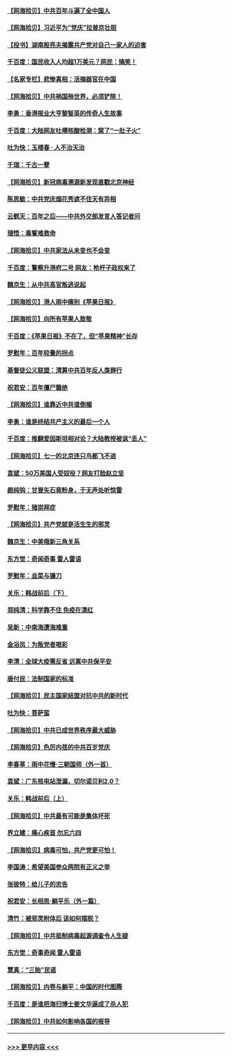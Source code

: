 #### [【网海拾贝】中共百年斗遍了全中国人](../pages/nsc993/n13060020.md?t=07020151) 
#### [【网海拾贝】习近平为“党庆”拉普京壮胆](../pages/nsc993/n13057781.md?t=07020151) 
#### [【投书】湖南殷亮夫揭露共产党对自己一家人的迫害](../pages/nsc993/n13057744.md?t=07020151) 
#### [千百度：国民收入人均超1万美元？网民：搞笑！](../pages/nsc993/n13057692.md?t=07020151) 
#### [【名家专栏】悲惨真相：活摘器官在中国](../pages/nsc993/n13056611.md?t=07020151) 
#### [【网海拾贝】中共祸国殃世界，必须铲除！](../pages/nsc993/n13056011.md?t=07020151) 
#### [李勇：香港报业大亨黎智英的传奇人生故事](../pages/nsc993/n13055258.md?t=07020151) 
#### [千百度：大陆网友吐槽核酸检测：窝了“一肚子火”](../pages/nsc993/n13055194.md?t=07020151) 
#### [吐为快：玉楼春 · 人不治天治](../pages/nsc993/n13054028.md?t=07020151) 
#### [千瑞：千古一孽](../pages/nsc993/n13054016.md?t=07020151) 
#### [【网海拾贝】新冠病毒溯源新发现直戳北京神经](../pages/nsc993/n13052425.md?t=07020151) 
#### [陈思敏：中共党庆烟花秀遮不住天有异相](../pages/nsc993/n13052020.md?t=07020151) 
#### [云鹤天：百年之后——中共外交部发言人答记者问](../pages/nsc993/n13051604.md?t=07020151) 
#### [理悟：毒誓难救命](../pages/nsc993/n13051601.md?t=07020151) 
#### [【网海拾贝】中共家法从未变也不会变](../pages/nsc993/n13050366.md?t=07020151) 
#### [千百度：警察升港府二号 网友：枪杆子政权来了](../pages/nsc993/n13050261.md?t=07020151) 
#### [魏京生：从中共高官叛逃说起](../pages/nsc993/n13048997.md?t=07020151) 
#### [【网海拾贝】港人雨中痛别《苹果日报》](../pages/nsc993/n13048941.md?t=07020151) 
#### [【网海拾贝】向所有苹果人致敬](../pages/nsc993/n13046795.md?t=07020151) 
#### [千百度：《苹果日报》不在了，但“苹果精神”长存](../pages/nsc993/n13046703.md?t=07020151) 
#### [罗慰年：百年较量的拐点](../pages/nsc993/n13046542.md?t=07020151) 
#### [基督徒公义联盟：清算中共百年反人类罪行](../pages/nsc993/n13046499.md?t=07020151) 
#### [祝君安：百年僵尸罄绝](../pages/nsc993/n13045595.md?t=07020151) 
#### [【网海拾贝】谁靠近中共谁倒楣](../pages/nsc993/n13044667.md?t=07020151) 
#### [李勇：谁是终结共产主义的最后一个人](../pages/nsc993/n13044397.md?t=07020151) 
#### [千百度：推翻爱因斯坦相对论？大陆教授被讽“丢人”](../pages/nsc993/n13043908.md?t=07020151) 
#### [【网海拾贝】七一的北京连只鸟都飞不进](../pages/nsc993/n13041377.md?t=07020151) 
#### [袁斌：50万美国人受奴役？网友打脸赵立坚](../pages/nsc993/n13041330.md?t=07020151) 
#### [颜纯钩：甘冒矢石竟粉身，于无声处听惊雷](../pages/nsc993/n13041140.md?t=07020151) 
#### [罗慰年：猪崇拜症](../pages/nsc993/n13041071.md?t=07020151) 
#### [【网海拾贝】共产党就是活生生的邪灵](../pages/nsc993/n13036627.md?t=07020151) 
#### [魏京生：中美俄新三角关系](../pages/nsc993/n13035986.md?t=07020151) 
#### [东方觉：奇闻奇事 雷人雷语](../pages/nsc993/n13035878.md?t=07020151) 
#### [罗慰年：韭菜与镰刀](../pages/nsc993/n13034374.md?t=07020151) 
#### [关乐：韩战前后（下）](../pages/nsc993/n13034113.md?t=07020151) 
#### [郑纯清：科学靠不住 免疫在漂红](../pages/nsc993/n13034093.md?t=07020151) 
#### [吴新：中南海遭海难重](../pages/nsc993/n13034084.md?t=07020151) 
#### [金浴凤：为叛党者喝彩](../pages/nsc993/n13034058.md?t=07020151) 
#### [李清：全球大疫需反省 远离中共保平安](../pages/nsc993/n13033784.md?t=07020151) 
#### [唐付民：法制国家的标准](../pages/nsc993/n13032944.md?t=07020151) 
#### [【网海拾贝】民主国家结盟对抗中共的新时代](../pages/nsc993/n13031717.md?t=07020151) 
#### [吐为快：菩萨蛮](../pages/nsc993/n13030033.md?t=07020151) 
#### [【网海拾贝】中共已成世界秩序最大威胁](../pages/nsc993/n13028138.md?t=07020151) 
#### [【网海拾贝】色厉内荏的中共百岁党庆](../pages/nsc993/n13025582.md?t=07020151) 
#### [李春草：雨中花慢‧三朝国师（外一首）](../pages/nsc993/n13025567.md?t=07020151) 
#### [袁斌：广东核电站泄漏，切尔诺贝利2.0？](../pages/nsc993/n13025475.md?t=07020151) 
#### [关乐：韩战前后（上）](../pages/nsc993/n13025387.md?t=07020151) 
#### [【网海拾贝】中共最有可能是集体坏死](../pages/nsc993/n13023101.md?t=07020151) 
#### [界立建：痛心疾首 勿忘六四](../pages/nsc993/n13022339.md?t=07020151) 
#### [【网海拾贝】病毒可怕，共产党更可怕！](../pages/nsc993/n13020728.md?t=07020151) 
#### [李国涛：希望美国参众两院有正义之举](../pages/nsc993/n13020674.md?t=07020151) 
#### [张彼特：给儿子的忠告](../pages/nsc993/n13018934.md?t=07020151) 
#### [祝君安：长相思‧躺平乐（外一篇）](../pages/nsc993/n13018923.md?t=07020151) 
#### [清竹：被邪灵附体后 该如何摆脱？](../pages/nsc993/n13018877.md?t=07020151) 
#### [【网海拾贝】中共抵制病毒起源调查令人生疑](../pages/nsc993/n13017785.md?t=07020151) 
#### [东方觉：奇事奇闻 雷人雷语](../pages/nsc993/n13017577.md?t=07020151) 
#### [慧真：“三胎”民谣](../pages/nsc993/n13017394.md?t=07020151) 
#### [【网海拾贝】内卷与躺平：中国的时代图腾](../pages/nsc993/n13016128.md?t=07020151) 
#### [千百度：是谁把海归博士姜文华逼成了杀人犯](../pages/nsc993/n13015218.md?t=07020151) 
#### [【网海拾贝】中共如何影响各国的报导](../pages/nsc993/n13012599.md?t=07020151) 

----
#### [ >>> 更早内容 <<< ](../indexes/nsc993-earlier.md)
